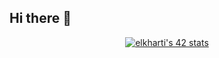 ## Hi there 👋
<center><a href="https://github.com/oakoudad/badge42"><img src="https://badge.mediaplus.ma/binary/elkharti" alt="elkharti's 42 stats" /></a></center>

<!--
**ELMO-KH/ELMO-KH** is a ✨ _special_ ✨ repository because its `README.md` (this file) appears on your GitHub profile.

Here are some ideas to get you started:
<a href="https://github.com/oakoudad/badge42"><img src="https://badge.mediaplus.ma/binary/elkharti" alt="elkharti's 42 stats" /></a>
- 🔭 I’m currently working on ...
- 🌱 I’m currently learning ...
- 👯 I’m looking to collaborate on ...
- 🤔 I’m looking for help with ...
- 💬 Ask me about ...
- 📫 How to reach me: ...
- 😄 Pronouns: ...
- ⚡ Fun fact: ...
-->
